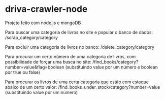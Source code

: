 # driva-crawler-node

Projeto feito com node.js e mongoDB



Para buscar uma categoria de livros no site e popular o banco de dados:
/scrap_category/category

Para excluir uma categoria de livros no banco:
/delete_category/category

Para procurar um certo número de uma categoria de livros, com possibilidade de forçar uma busca no site:
/find_books/category?number=value&flag=boolean (substituindo value por um número e boolean por true ou false)

Para procurar os livros de uma certa categoria que estão com estoque abaixo de um certo valor:
/find_books_under_stock/category?number=value (substituindo value por um número)